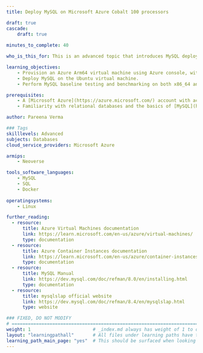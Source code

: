 ```yaml
---
title: Deploy MySQL on Microsoft Azure Cobalt 100 processors

draft: true
cascade:
    draft: true
    
minutes_to_complete: 40

who_is_this_for: This is an advanced topic that introduces MySQL deployment on Microsoft Azure Cobalt 100 (Arm-based) virtual machines. It is designed for developers migrating MySQL applications from x86_64 to Arm.

learning_objectives:
    - Provision an Azure Arm64 virtual machine using Azure console, with Ubuntu Pro 24.04 LTS as the base image.
    - Deploy MySQL on the Ubuntu virtual machine.
    - Perform MySQL baseline testing and benchmarking on both x86_64 and Arm64 virtual machines.

prerequisites:
    - A [Microsoft Azure](https://azure.microsoft.com/) account with access to Cobalt 100 based instances (Dpsv6)
    - Familiarity with relational databases and the basics of [MySQL](https://dev.mysql.com/doc/refman/8.0/en/introduction.html)

author: Pareena Verma

### Tags
skilllevels: Advanced
subjects: Databases
cloud_service_providers: Microsoft Azure

armips:
    - Neoverse

tools_software_languages:
    - MySQL
    - SQL
    - Docker
 
operatingsystems:
    - Linux

further_reading:
  - resource:
      title: Azure Virtual Machines documentation
      link: https://learn.microsoft.com/en-us/azure/virtual-machines/
      type: documentation
  - resource:
      title: Azure Container Instances documentation
      link: https://learn.microsoft.com/en-us/azure/container-instances/
      type: documentation
  - resource:
      title: MySQL Manual
      link: https://dev.mysql.com/doc/refman/8.0/en/installing.html
      type: documentation
  - resource:
      title: mysqlslap official website
      link: https://dev.mysql.com/doc/refman/8.4/en/mysqlslap.html
      type: website

### FIXED, DO NOT MODIFY
# ================================================================================
weight: 1                       # _index.md always has weight of 1 to order correctly
layout: "learningpathall"       # All files under learning paths have this same wrapper
learning_path_main_page: "yes"  # This should be surfaced when looking for related content. Only set for _index.md of learning path content.
---
```

